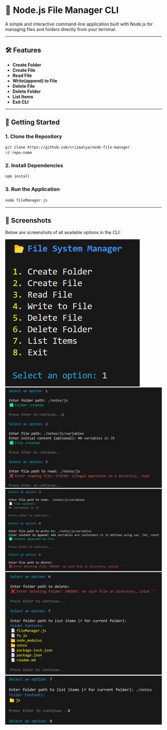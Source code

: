 # 📂 Node.js File Manager CLI

A simple and interactive command-line application built with Node.js for managing files and folders directly from your terminal.

---

## 🛠 Features

- **Create Folder**
- **Create File** 
- **Read File**
- **Write(append) to File**
- **Delete File**
- **Delete Folder**
- **List Items**
- **Exit CLI**

---

## 🚀 Getting Started

### 1. Clone the Repository

```bash
git clone https://github.com/sriimalya/node-file-manager
cd repo-name
```

### 2. Install Dependencies

```bash
npm install
```

### 3. Run the Application

```bash
node fileManager.js
```

---

## 📸 Screenshots

Below are screenshots of all available options in the CLI:

![Main Menu](./screenshots/MainMenu.png)
![File Operations](./screenshots/Options.png)
![File Operations](./screenshots/Options2.png)
![File Operations](./screenshots/Options3.png)
![File Operations](./screenshots/Options4.png)